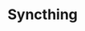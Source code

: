 <!-- generated by markdown-notes-tree -->

# Syncthing

<!-- optional markdown-notes-tree directory description starts here -->

<!-- optional markdown-notes-tree directory description ends here -->

